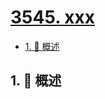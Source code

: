 # [3545. xxx](https://github.com/Tdahuyou/TNotes.leetcode/tree/main/notes/3545.%20xxx)

<!-- region:toc -->

- [1. 📝 概述](#1--概述)

<!-- endregion:toc -->

## 1. 📝 概述
